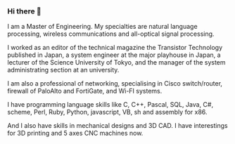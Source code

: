 ### Hi there 👋

<!--
![GitHub Stats](https://github-readme-stats.vercel.app/api?username=marbocub&count_private=true&show_icons=true)
![GitHub Stats](https://github-readme-stats.vercel.app/api/top-langs/?username=marbocub&hide=Java,XSLT)

**marbocub/marbocub** is a ✨ _special_ ✨ repository because its `README.md` (this file) appears on your GitHub profile.

Here are some ideas to get you started:

- 🔭 I’m currently working on ...
- 🌱 I’m currently learning ...
- 👯 I’m looking to collaborate on ...
- 🤔 I’m looking for help with ...
- 💬 Ask me about ...
- 📫 How to reach me: ...
- 😄 Pronouns: ...
- ⚡ Fun fact: ...
-->

I am a Master of Engineering. My specialties are natural language processing, wireless communications and all-optical signal processing.

I worked as an editor of the technical magazine the Transistor Technology published in Japan, a system engineer at the major playhouse in Japan, a lecturer of the Science University of Tokyo, and the manager of the system administrating section at an university.

I am also a professional of networking, specialising in Cisco switch/router, firewall of PaloAlto and FortiGate, and Wi-FI systems.

I have programming language skills like C, C++, Pascal, SQL, Java, C#, scheme, Perl, Ruby, Python, javascript, VB, sh and assembly for x86.

And I also have skills in mechanical designs and 3D CAD. I have interestings for 3D printing and 5 axes CNC machines now.
